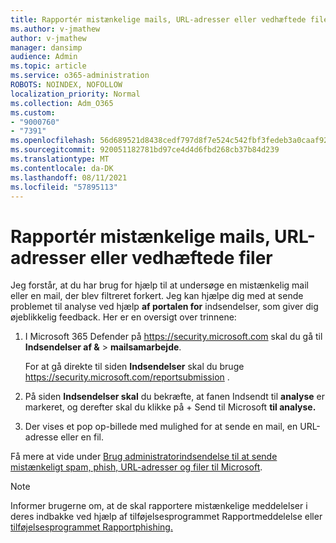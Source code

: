 ```yaml
---
title: Rapportér mistænkelige mails, URL-adresser eller vedhæftede filer
ms.author: v-jmathew
author: v-jmathew
manager: dansimp
audience: Admin
ms.topic: article
ms.service: o365-administration
ROBOTS: NOINDEX, NOFOLLOW
localization_priority: Normal
ms.collection: Adm_O365
ms.custom:
- "9000760"
- "7391"
ms.openlocfilehash: 56d689521d8438cedf797d8f7e524c542fbf3fedeb3a0caaf92b6b2cff1dd9bb
ms.sourcegitcommit: 920051182781bd97ce4d4d6fbd268cb37b84d239
ms.translationtype: MT
ms.contentlocale: da-DK
ms.lasthandoff: 08/11/2021
ms.locfileid: "57895113"
---
```

# <a name="report-suspicious-emails-urls-or-attachments"></a>Rapportér mistænkelige mails, URL-adresser eller vedhæftede filer

Jeg forstår, at du har brug for hjælp til at undersøge en mistænkelig mail eller en mail, der blev filtreret forkert. Jeg kan hjælpe dig med at sende problemet til analyse ved hjælp **af portalen for** indsendelser, som giver dig øjeblikkelig feedback. Her er en oversigt over trinnene:

1. I Microsoft 365 Defender på <https://security.microsoft.com> skal du gå til **Indsendelser af &** \> **mailsamarbejde**.

   For at gå direkte til siden **Indsendelser** skal du bruge <https://security.microsoft.com/reportsubmission> .

2. På siden **Indsendelser skal** du bekræfte, at fanen Indsendt til **analyse** er markeret, og derefter skal du klikke på + Send til Microsoft **til analyse.**

3. Der vises et pop op-billede med mulighed for at sende en mail, en URL-adresse eller en fil.

Få mere at vide under [Brug administratorindsendelse til at sende mistænkeligt spam, phish, URL-adresser og filer til Microsoft](https://docs.microsoft.com/microsoft-365/security/office-365-security/admin-submission).

> [!NOTE]
> Informer brugerne om, at de skal rapportere mistænkelige meddelelser i deres indbakke ved hjælp af tilføjelsesprogrammet Rapportmeddelelse eller [tilføjelsesprogrammet Rapportphishing.](https://docs.microsoft.com/microsoft-365/security/office-365-security/enable-the-report-message-add-in)
